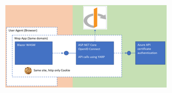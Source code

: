 
![Reverse-proxy](https://github.com/damienbod/aspnetcore-standup-securing-apis/blob/main/details/Reverse-proxy.png)


